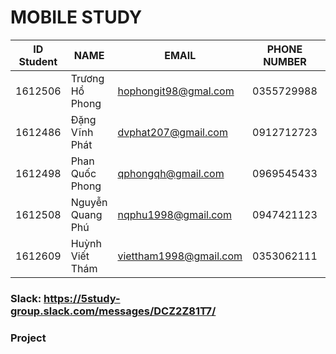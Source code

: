 # MOBILE STUDY

| ID Student |       NAME       |          EMAIL         |   PHONE NUMBER   |     POSITION     | 
| ---------- | ---------------- | ---------------------  | ---------------- | ---------------- |
|  1612506   | Trương Hổ Phong  | hophongit98@gmal.com   |    0355729988    | Leader, Tester   |
|  1612486   | Đặng Vĩnh Phát   | dvphat207@gmail.com    |    0912712723    |       Dev        |
|  1612498   | Phan Quốc Phong  | qphongqh@gmail.com     |    0969545433    |       Dev        |
|  1612508   | Nguyễn Quang Phú | nqphu1998@gmail.com    |    0947421123    |       Dev        |
|  1612609   | Huỳnh Viết Thám  | viettham1998@gmail.com |    0353062111    |      Tester      |

### Slack: https://5study-group.slack.com/messages/DCZ2Z81T7/
### Project

